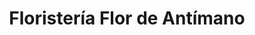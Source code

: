 ---
title: "Floristería Flor de Antímano"
url: /caracas/floristeria-flor-de-antimano/
shop: Blumen
---